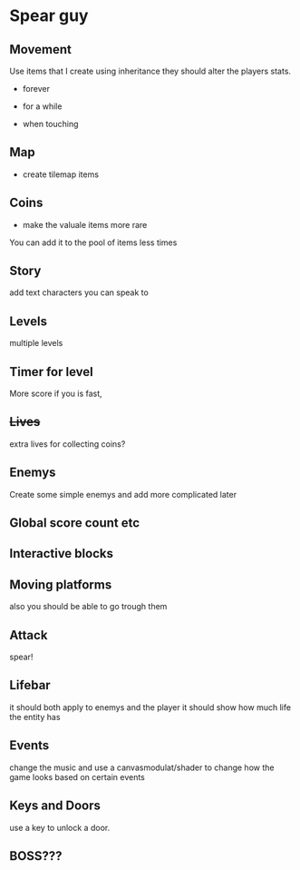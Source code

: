 # Spear guy


## Movement

Use items that I create using inheritance
they should alter the players stats.

- forever

- for a while

- when touching


## Map

- create tilemap items


## Coins

- make the valuale items more rare

You can add it to the pool of items less times


## Story

add text
characters you can speak to

## Levels

multiple levels


## Timer for level

More score if you is fast,

## ~~Lives~~

extra lives for collecting coins?

## Enemys

Create some simple 
enemys
and add more complicated later

## Global score count etc

## Interactive blocks


## Moving platforms
also you should be able to go trough them

## Attack

spear!

## Lifebar

it should both apply to enemys and the player
it should show how much life the entity has

## Events

change the music 
and use a canvasmodulat/shader to change how the game looks 
based on certain events

## Keys and Doors

use a key to unlock a door.

## BOSS???



